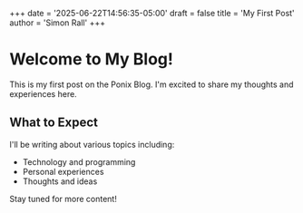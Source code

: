 +++
date = '2025-06-22T14:56:35-05:00'
draft = false
title = 'My First Post'
author = 'Simon Rall'
+++

# Welcome to My Blog!

This is my first post on the Ponix Blog. I'm excited to share my thoughts and experiences here.

## What to Expect

I'll be writing about various topics including:
- Technology and programming
- Personal experiences
- Thoughts and ideas

Stay tuned for more content!
